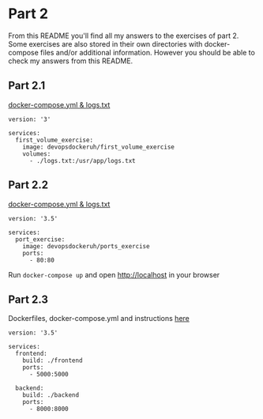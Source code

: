 # Part 2

From this README you'll find all my answers to the exercises of part 2. Some exercises are also stored in their own directories with docker-compose files and/or additional information. However you should be able to check my answers from this README.

## Part 2.1

[docker-compose.yml & logs.txt](https://github.com/marttivesalainen/devops-with-docker/tree/master/Part2/2.1)

```
version: '3'

services:
  first_volume_exercise:
    image: devopsdockeruh/first_volume_exercise
    volumes:
      - ./logs.txt:/usr/app/logs.txt
```

## Part 2.2

[docker-compose.yml & logs.txt](https://github.com/marttivesalainen/devops-with-docker/tree/master/Part2/2.1)

```
version: '3.5'

services:
  port_exercise:
    image: devopsdockeruh/ports_exercise
    ports:
      - 80:80
```

Run `docker-compose up` and open [http://localhost](http://localhost) in your browser

## Part 2.3

Dockerfiles, docker-compose.yml and instructions [here](https://github.com/marttivesalainen/devops-with-docker/tree/master/Part2/2.3)

```
version: '3.5'

services:
  frontend:
    build: ./frontend
    ports:
      - 5000:5000

  backend:
    build: ./backend
    ports:
      - 8000:8000
```
